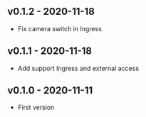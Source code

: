 ## v0.1.2 - 2020-11-18

- Fix camera switch in Ingress

## v0.1.1 - 2020-11-18

- Add support Ingress and external access

## v0.1.0 - 2020-11-11

- First version